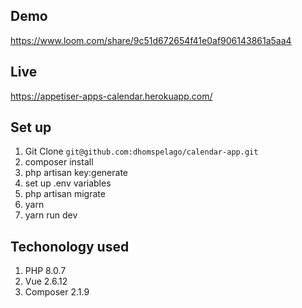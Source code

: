 ## Demo
https://www.loom.com/share/9c51d672654f41e0af906143861a5aa4

## Live 
https://appetiser-apps-calendar.herokuapp.com/


## Set up
1. Git Clone `git@github.com:dhomspelago/calendar-app.git`
2. composer install
3. php artisan key:generate
4. set up .env variables
5. php artisan migrate
6. yarn
7. yarn run dev 

## Techonology used
1. PHP 8.0.7
2. Vue 2.6.12
3. Composer 2.1.9

